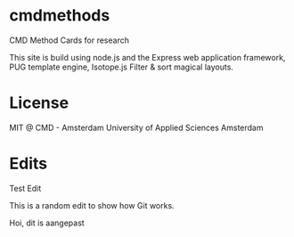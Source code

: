 # cmdmethods

CMD Method Cards for research

This site is build using node.js and the Express web application framework, PUG template engine, Isotope.js Filter & sort magical layouts.

# License

MIT @ CMD - Amsterdam University of Applied Sciences Amsterdam

# Edits

Test Edit

This is a random edit to show how Git works.

Hoi, dit is aangepast

